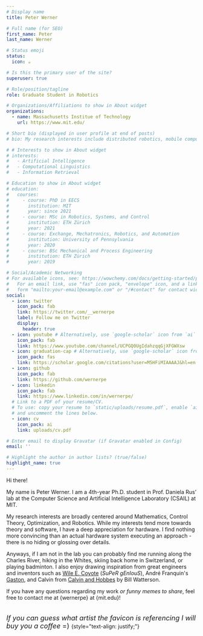 ```yaml
---
# Display name
title: Peter Werner

# Full name (for SEO)
first_name: Peter
last_name: Werner

# Status emoji
status:
  icon: ☕️

# Is this the primary user of the site?
superuser: true

# Role/position/tagline
role: Graduate Student in Robotics

# Organizations/Affiliations to show in About widget
organizations:
  - name: Massachusetts Institue of Technology
    url: https://www.mit.edu/

# Short bio (displayed in user profile at end of posts)
# bio: My research interests include distributed robotics, mobile computing and programmable matter.

# # Interests to show in About widget
# interests:
#   - Artificial Intelligence
#   - Computational Linguistics
#   - Information Retrieval

# Education to show in About widget
# education:
#   courses:
#     - course: PhD in EECS
#       institution: MIT
#       year: since 2021
#     - course: MSc in Robotics, Systems, and Control
#       institution: ETH Zürich
#       year: 2021
#     - course: Exchange, Mechatronics, Robotics, and Automation
#       institution: University of Pennsylvania
#       year: 2020
#     - course: BSc Mechanical and Process Engineering
#       institution: ETH Zürich
#       year: 2019

# Social/Academic Networking
# For available icons, see: https://wowchemy.com/docs/getting-started/page-builder/#icons
#   For an email link, use "fas" icon pack, "envelope" icon, and a link in the
#   form "mailto:your-email@example.com" or "/#contact" for contact widget.
social:
  - icon: twitter
    icon_pack: fab
    link: https://twitter.com/__wernerpe
    label: Follow me on Twitter
    display:
      header: true
  - icon: youtube # Alternatively, use `google-scholar` icon from `ai` icon pack
    icon_pack: fab
    link: https://www.youtube.com/channel/UCPGQ0UgIdahzqqGjXFGWXsw
  - icon: graduation-cap # Alternatively, use `google-scholar` icon from `ai` icon pack
    icon_pack: fas
    link: https://scholar.google.com/citations?user=M5HFiMIAAAAJ&hl=en
  - icon: github
    icon_pack: fab
    link: https://github.com/wernerpe
  - icon: linkedin
    icon_pack: fab
    link: https://www.linkedin.com/in/wernerpe/
  # Link to a PDF of your resume/CV.
  # To use: copy your resume to `static/uploads/resume.pdf`, enable `ai` icons in `params.yaml`,
  # and uncomment the lines below.
  - icon: cv
    icon_pack: ai
    link: uploads/cv.pdf

# Enter email to display Gravatar (if Gravatar enabled in Config)
email: ''

# Highlight the author in author lists? (true/false)
highlight_name: true
---
```

Hi there!

My name is Peter Werner. I am a 4th-year Ph.D. student in Prof. Daniela Rus’ lab at the Computer Science and Artificial Intelligence Laboratory (CSAIL) at MIT.

My research interests are broadly centered around Mathematics, Control Theory, Optimization, and Robotics. While my interests tend more towards theory and software, I have a deep appreciation for hardware. I find nothing more convincing than an actual hardware system executing an approach - there is no hiding or glossing over details.

Anyways, if I am not in the lab you can probably find me running along the Charles River, hiking in the Whites, skiing back home in Switzerland, or playing badminton. I also enjoy drawing inspiration from great engineers and inventors such as [Wile E. Coyote](https://www.youtube.com/watch?v=lghIDQSbxw8) (*SuPeR gEnIouS*), André Franquin's [Gaston](https://www.pipelinecomics.com/gomer-the-goof-v1-mind-the-goof/), and Calvin from [Calvin and Hobbes](https://en.wikipedia.org/wiki/Calvin_and_Hobbes) by Bill Watterson.

If you have any questions regarding my work *or funny memes to share*, feel free to contact me at {wernerpe} at {mit.edu}!

<font size="4"> <br> *If you can guess what artist the favicon is referencing I will buy you a coffee* =) </font>
{style="text-align: justify;"}
